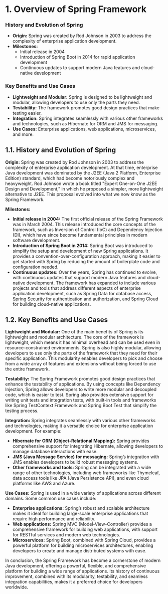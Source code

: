 # 1. Overview of Spring Framework

### History and Evolution of Spring
- **Origin:** Spring was created by Rod Johnson in 2003 to address the complexity of enterprise application development.
- **Milestones:**
    - Initial release in 2004
    - Introduction of Spring Boot in 2014 for rapid application development
    - Continuous updates to support modern Java features and cloud-native development

### Key Benefits and Use Cases
- **Lightweight and Modular:** Spring is designed to be lightweight and modular, allowing developers to use only the parts they need.
- **Testability:** The framework promotes good design practices that make testing easier.
- **Integration:** Spring integrates seamlessly with various other frameworks and technologies, such as Hibernate for ORM and JMS for messaging.
- **Use Cases:** Enterprise applications, web applications, microservices, and more.

## 1.1. History and Evolution of Spring

**Origin:**
Spring was created by Rod Johnson in 2003 to address the complexity of enterprise application development. At that time, enterprise Java development was dominated by the J2EE (Java 2 Platform, Enterprise Edition) standard, which had become notoriously complex and heavyweight. Rod Johnson wrote a book titled "Expert One-on-One J2EE Design and Development," in which he proposed a simpler, more lightweight alternative to J2EE. This proposal evolved into what we now know as the Spring Framework.

**Milestones:**
- **Initial release in 2004:** The first official release of the Spring Framework was in March 2004. This release introduced the core concepts of the framework, such as Inversion of Control (IoC) and Dependency Injection (DI), which have since become fundamental principles in modern software development.
- **Introduction of Spring Boot in 2014:** Spring Boot was introduced to simplify the setup and development of new Spring applications. It provides a convention-over-configuration approach, making it easier to get started with Spring by reducing the amount of boilerplate code and configuration needed.
- **Continuous updates:** Over the years, Spring has continued to evolve, with continuous updates that support modern Java features and cloud-native development. The framework has expanded to include various projects and tools that address different aspects of enterprise application development, such as Spring Data for database access, Spring Security for authentication and authorization, and Spring Cloud for building cloud-native applications.

## 1.2. Key Benefits and Use Cases

**Lightweight and Modular:**
One of the main benefits of Spring is its lightweight and modular architecture. The core of the framework is lightweight, which means it has minimal overhead and can be used even in resource-constrained environments. Spring is also highly modular, allowing developers to use only the parts of the framework that they need for their specific application. This modularity enables developers to pick and choose from a wide array of features and extensions without being forced to use the entire framework.

**Testability:**
The Spring Framework promotes good design practices that enhance the testability of applications. By using concepts like Dependency Injection, Spring allows developers to write more modular and decoupled code, which is easier to test. Spring also provides extensive support for writing unit tests and integration tests, with built-in tools and frameworks like Spring TestContext Framework and Spring Boot Test that simplify the testing process.

**Integration:**
Spring integrates seamlessly with various other frameworks and technologies, making it a versatile choice for enterprise application development. For example:
- **Hibernate for ORM (Object-Relational Mapping):** Spring provides comprehensive support for integrating Hibernate, allowing developers to manage database interactions with ease.
- **JMS (Java Message Service) for messaging:** Spring’s integration with JMS enables developers to build robust messaging systems.
- **Other frameworks and tools:** Spring can be integrated with a wide range of other technologies, including web frameworks like Thymeleaf, data access tools like JPA (Java Persistence API), and even cloud platforms like AWS and Azure.

**Use Cases:**
Spring is used in a wide variety of applications across different domains. Some common use cases include:
- **Enterprise applications:** Spring’s robust and scalable architecture makes it ideal for building large-scale enterprise applications that require high performance and reliability.
- **Web applications:** Spring MVC (Model-View-Controller) provides a comprehensive framework for building web applications, with support for RESTful services and modern web technologies.
- **Microservices:** Spring Boot, combined with Spring Cloud, provides a powerful platform for building microservices architectures, enabling developers to create and manage distributed systems with ease.

In conclusion, the Spring Framework has become a cornerstone of modern Java development, offering a powerful, flexible, and comprehensive platform for building a wide range of applications. Its history of continuous improvement, combined with its modularity, testability, and seamless integration capabilities, makes it a preferred choice for developers worldwide.
